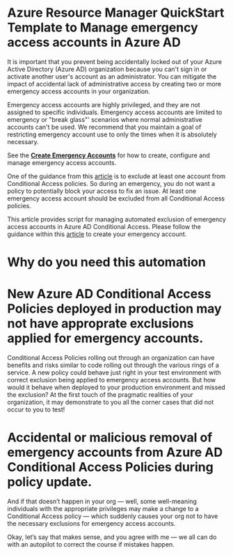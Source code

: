 # Azure Resource Manager QuickStart Template to Manage emergency access accounts in Azure AD

It is important that you prevent being accidentally locked out of your Azure Active Directory (Azure AD) organization because you can't sign in or activate another user's account as an administrator. You can mitigate the impact of accidental lack of administrative access by creating two or more emergency access accounts in your organization.

Emergency access accounts are highly privileged, and they are not assigned to specific individuals. Emergency access accounts are limited to emergency or "break glass"' scenarios where normal administrative accounts can't be used. We recommend that you maintain a goal of restricting emergency account use to only the times when it is absolutely necessary.

See the [**Create Emergency Accounts**](https://docs.microsoft.com/en-us/azure/active-directory/users-groups-roles/directory-emergency-access) for how to create, configure and manage emergency access accounts. 

One of the guidance from this [article](https://docs.microsoft.com/en-us/azure/active-directory/users-groups-roles/directory-emergency-access) is to exclude at least one account from Conditional Access policies. So during an emergency, you do not want a policy to potentially block your access to fix an issue. At least one emergency access account should be excluded from all Conditional Access policies. 

This article provides script for managing automated exclusion of emergency access accounts in Azure AD Conditional Access. Please follow the guidance within this [article](https://docs.microsoft.com/en-us/azure/active-directory/users-groups-roles/directory-emergency-access) to create your emergency account.

# Why do you need this automation

# New Azure AD Conditional Access Policies deployed in production may not have approprate exclusions applied for emergency accounts.

Conditional Access Policies rolling out through an organization can have benefits and risks similar to code rolling out through the various rings of a service. A new policy could behave just right in your test environment with correct exclusion being applied to emergency access accounts. But how would it behave when deployed to your production environment and missed the exclusion? At the first touch of the pragmatic realities of your organization, it may demonstrate to you all the corner cases that did not occur to you to test!

# Accidental or malicious removal of emergency accounts from Azure AD Conditional Access Policies during policy update.

And if that doesn’t happen in your org — well, some well-meaning individuals with the appropriate privileges may make a change to a Conditional Access policy — which suddenly causes your org not to have the necessary exclusions for emergency access accounts. 

Okay, let’s say that makes sense, and you agree with me — we all can do with an autopilot to correct the course if mistakes happen. 




